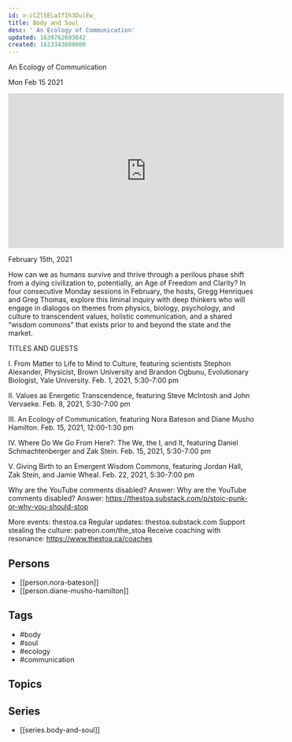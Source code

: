 ```yaml
---
id: x-cCZl5ELaIfIh3DulEw_
title: Body and Soul
desc: ' An Ecology of Communication'
updated: 1639762693842
created: 1613343600000
---
```



 An Ecology of Communication

Mon Feb 15 2021

<iframe width="560" height="315" src="https://www.youtube.com/embed/GCfvwYTZ9Oc" title="Body and Soul: An Ecology of Communication w/ Nora Bateson and Diane Musho Hamilton" frameborder="0" allow="accelerometer; autoplay; clipboard-write; encrypted-media; gyroscope; picture-in-picture" allowfullscreen ></iframe>

February 15th, 2021

How can we as humans survive and thrive through a perilous phase shift from a dying civilization to, potentially, an Age of Freedom and Clarity? In four consecutive Monday sessions in February, the hosts, Gregg Henriques and Greg Thomas, explore this liminal inquiry with deep thinkers who will engage in dialogos on themes from physics, biology, psychology, and culture to transcendent values, holistic communication, and a shared “wisdom commons” that exists prior to and beyond the state and the market.

TITLES AND GUESTS

I. From Matter to Life to Mind to Culture, featuring scientists Stephon Alexander, Physicist, Brown University and Brandon Ogbunu, Evolutionary Biologist, Yale University. Feb. 1, 2021, 5:30​-7:00 pm

II. Values as Energetic Transcendence, featuring Steve McIntosh and John Vervaeke. Feb. 8, 2021, 5:30​-7:00 pm

III. An Ecology of Communication, featuring Nora Bateson and Diane Musho Hamilton. Feb. 15, 2021, 12:00​-1:30 pm

IV. Where Do We Go From Here?: The We, the I, and It, featuring Daniel Schmachtenberger and Zak Stein. Feb. 15, 2021, 5:30​-7:00 pm

V. Giving Birth to an Emergent Wisdom Commons, featuring Jordan Hall, Zak Stein, and Jamie Wheal. Feb. 22, 2021, 5:30​-7:00 pm

Why are the YouTube comments disabled? Answer: Why are the YouTube comments disabled? Answer: https://thestoa.substack.com/p/stoic-punk-or-why-you-should-stop

More events: thestoa.ca
Regular updates: thestoa.substack.com
Support stealing the culture: patreon.com/the_stoa
Receive coaching with resonance: https://www.thestoa.ca/coaches

## Persons

- [[person.nora-bateson]]
- [[person.diane-musho-hamilton]]

## Tags

- #body
- #soul
- #ecology
- #communication

## Topics



## Series

- [[series.body-and-soul]]

